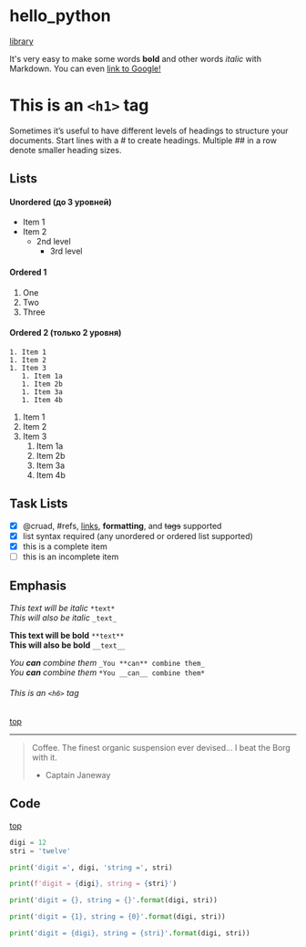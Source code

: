 # <a name="top"></a> hello_python

[library](./library)


It's very easy to make some words **bold** and other words *italic* with Markdown. You can even [link to Google!](http://google.com)

# This is an `<h1>` tag

Sometimes it’s useful to have different levels of headings to structure your documents. Start lines with a # to create headings. Multiple ## in a row denote smaller heading sizes.

## Lists


#### Unordered (до 3 уровней)

* Item 1
* Item 2
  * 2nd level
    * 3rd level


#### Ordered 1

1. One
2. Two
3. Three

#### Ordered 2 (только 2 уровня)

```
1. Item 1
1. Item 2
1. Item 3
   1. Item 1a
   1. Item 2b
   1. Item 3a
   1. Item 4b
```

1. Item 1
1. Item 2
1. Item 3
   1. Item 1a
   1. Item 2b
   1. Item 3a
   1. Item 4b

## Task Lists

- [x] @cruad, #refs, [links](), **formatting**, and <del>tags</del> supported
- [x] list syntax required (any unordered or ordered list supported)
- [x] this is a complete item
- [ ] this is an incomplete item

## Emphasis

*This text will be italic*  `*text*`  
_This will also be italic_  `_text_`

**This text will be bold**  `**text**`  
__This will also be bold__  `__text__`

_You **can** combine them_  `_You **can** combine them_`  
*You __can__ combine them*  `*You __can__ combine them*`

[top]: #top "вверх"

###### This is an `<h6>` tag

[top]

---

> Coffee. The finest organic suspension ever devised... I beat the Borg with it.
> - Captain Janeway

## Code

[top]


```python
digi = 12
stri = 'twelve'

print('digit =', digi, 'string =', stri)

print(f'digit = {digi}, string = {stri}')

print('digit = {}, string = {}'.format(digi, stri))

print('digit = {1}, string = {0}'.format(digi, stri))

print('digit = {digi}, string = {stri}'.format(digi, stri))
```

